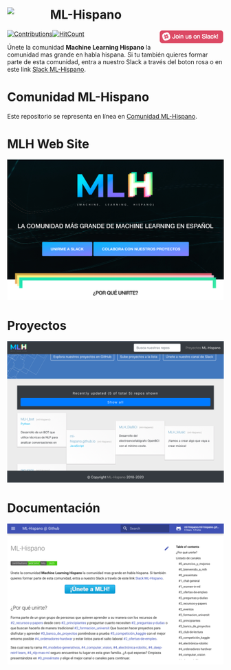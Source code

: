 # ML-Hispano <img align="left" width="100" src="docs/assets/img/mlh-logo.png">

[![Contributions](https://img.shields.io/badge/contributions-welcome-brightgreen.svg?style=flat)](https://github.com/ml-hispano/recursos-ml)[![HitCount](http://hits.dwyl.io/ml-hispano/recursos-ml.svg)](http://hits.dwyl.io/ml-hispano/recursos-ml)
[<img align="right" width="150" src="docs/assets/images/join-slack-team.png">](https://bit.ly/2Oqingj)

Únete la comunidad **Machine Learning Hispano** la comunidad mas grande en habla hispana. Si tu también quieres formar parte de esta comunidad, entra a nuestro Slack a través del boton rosa o en este link [Slack ML-Hispano](https://bit.ly/2Oqingj).


# Comunidad ML-Hispano
Este repositorio se representa en línea en [Comunidad ML-Hispano](http://machinelearninghispano.com).

# MLH Web Site
![Web MLH](/docs/assets/img/mlh-portada.jpeg)

# Proyectos
![Proyectos](/docs/assets/img/mlh-proyectos.jpeg)

# Documentación
![Documentación](/docs/assets/img/mlh-doc.jpeg)


